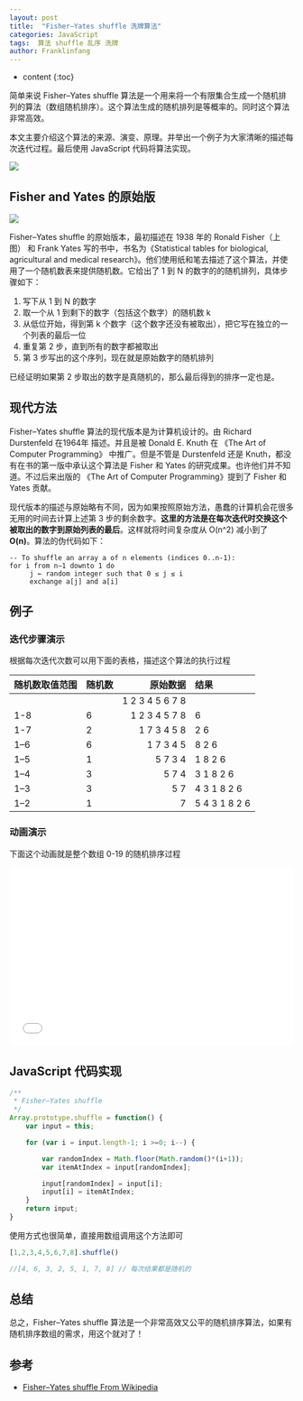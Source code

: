 ```yaml
---
layout: post
title:  "Fisher–Yates shuffle 洗牌算法"
categories: JavaScript
tags:  算法 shuffle 乱序 洗牌
author: Franklinfang
---
```


* content
{:toc}

简单来说 Fisher–Yates shuffle 算法是一个用来将一个有限集合生成一个随机排列的算法（数组随机排序）。这个算法生成的随机排列是等概率的。同时这个算法非常高效。

本文主要介绍这个算法的来源、演变、原理。并举出一个例子为大家清晰的描述每次迭代过程。最后使用 JavaScript 代码将算法实现。

![](https://upload.wikimedia.org/wikipedia/commons/thumb/7/7c/Riffle_shuffle.jpg/320px-Riffle_shuffle.jpg)




## Fisher and Yates 的原始版

![](https://upload.wikimedia.org/wikipedia/commons/thumb/3/37/Biologist_and_statistician_Ronald_Fisher.jpg/189px-Biologist_and_statistician_Ronald_Fisher.jpg)

Fisher–Yates shuffle 的原始版本，最初描述在 1938 年的 Ronald Fisher（上图） 和 Frank Yates 写的书中，书名为《Statistical tables for biological, agricultural and medical research》。他们使用纸和笔去描述了这个算法，并使用了一个随机数表来提供随机数。它给出了 1 到 N 的数字的的随机排列，具体步骤如下：

1. 写下从 1 到 N 的数字
2. 取一个从 1 到剩下的数字（包括这个数字）的随机数 k
3. 从低位开始，得到第 k 个数字（这个数字还没有被取出），把它写在独立的一个列表的最后一位
4. 重复第 2 步，直到所有的数字都被取出
5. 第 3 步写出的这个序列，现在就是原始数字的随机排列

已经证明如果第 2 步取出的数字是真随机的，那么最后得到的排序一定也是。

## 现代方法

Fisher–Yates shuffle 算法的现代版本是为计算机设计的。由 Richard Durstenfeld 在1964年 描述。并且是被 Donald E. Knuth 在 《The Art of Computer Programming》 中推广。但是不管是 Durstenfeld 还是 Knuth，都没有在书的第一版中承认这个算法是 Fisher 和 Yates 的研究成果。也许他们并不知道。不过后来出版的 《The Art of Computer Programming》提到了 Fisher 和 Yates 贡献。

现代版本的描述与原始略有不同，因为如果按照原始方法，愚蠢的计算机会花很多无用的时间去计算上述第 3 步的剩余数字。**这里的方法是在每次迭代时交换这个被取出的数字到原始列表的最后**。这样就将时间复杂度从 O(n^2) 减小到了 **O(n)**。算法的伪代码如下：

```
-- To shuffle an array a of n elements (indices 0..n-1):
for i from n−1 downto 1 do
     j ← random integer such that 0 ≤ j ≤ i
     exchange a[j] and a[i]
```

## 例子

### 迭代步骤演示

根据每次迭代次数可以用下面的表格，描述这个算法的执行过程

| 随机数取值范围 | 随机数 |        原始数据 | 结果          |
|:---------------|:-------|----------------:|:--------------|
|                |        | 1 2 3 4 5 6 7 8 |               |
| 1-8            | 6      |   1 2 3 4 5 7 8 | 6             |
| 1-7            | 2      |     1 7 3 4 5 8 | 2 6           |
| 1–6            | 6      |       1 7 3 4 5 | 8 2 6         |
| 1–5            | 1      |         5 7 3 4 | 1 8 2 6       |
| 1–4            | 3      |           5 7 4 | 3 1 8 2 6     |
| 1–3            | 3      |             5 7 | 4 3 1 8 2 6   |
| 1–2            | 1      |               7 | 5 4 3 1 8 2 6 |

### 动画演示

下面这个动画就是整个数组 0-19 的随机排序过程

<iframe height='317' scrolling='no' src='//codepen.io/haoyang/embed/jrvrQq/?height=317&theme-id=dark&default-tab=result&embed-version=2' frameborder='no' allowtransparency='true' allowfullscreen='true' style='width: 100%;'>See the Pen <a href='https://codepen.io/haoyang/pen/jrvrQq/'>Fisher–Yates shuffle</a> by Chuan shi (<a href='http://codepen.io/haoyang'>@haoyang</a>) on <a href='http://codepen.io'>CodePen</a>.
</iframe>

## JavaScript 代码实现

```js
/**
 * Fisher–Yates shuffle
 */
Array.prototype.shuffle = function() {
    var input = this;

    for (var i = input.length-1; i >=0; i--) {

        var randomIndex = Math.floor(Math.random()*(i+1));
        var itemAtIndex = input[randomIndex];

        input[randomIndex] = input[i];
        input[i] = itemAtIndex;
    }
    return input;
}
```

使用方式也很简单，直接用数组调用这个方法即可

```js
[1,2,3,4,5,6,7,8].shuffle()

//[4, 6, 3, 2, 5, 1, 7, 8] // 每次结果都是随机的
```

## 总结

总之，Fisher–Yates shuffle 算法是一个非常高效又公平的随机排序算法，如果有随机排序数组的需求，用这个就对了！

## 参考

- [Fisher–Yates shuffle From Wikipedia](https://en.wikipedia.org/wiki/Fisher%E2%80%93Yates_shuffle)
